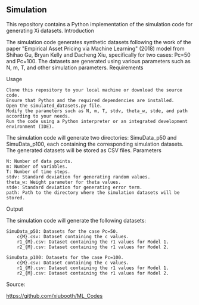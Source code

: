 ## Simulation

This repository contains a Python implementation of the simulation code for generating Xi datasets.
Introduction

The simulation code generates synthetic datasets following the work of the paper "Empirical Asset Pricing via Machine Learning" (2018) model from  Shihao Gu, Bryan Kelly and Dacheng Xiu, specifically for two cases: Pc=50 and Pc=100. The datasets are generated using various parameters such as N, m, T, and other simulation parameters.
Requirements

Usage

    Clone this repository to your local machine or download the source code.
    Ensure that Python and the required dependencies are installed.
    Open the simulated_datasets.py file.
    Modify the parameters such as N, m, T, stdv, theta_w, stde, and path according to your needs.
    Run the code using a Python interpreter or an integrated development environment (IDE).

The simulation code will generate two directories: SimuData_p50 and SimuData_p100, each containing the corresponding simulation datasets. The generated datasets will be stored as CSV files.
Parameters

    N: Number of data points.
    m: Number of variables.
    T: Number of time steps.
    stdv: Standard deviation for generating random values.
    theta_w: Weight parameter for theta values.
    stde: Standard deviation for generating error term.
    path: Path to the directory where the simulation datasets will be stored.

Output

The simulation code will generate the following datasets:

    SimuData_p50: Datasets for the case Pc=50.
        c{M}.csv: Dataset containing the c values.
        r1_{M}.csv: Dataset containing the r1 values for Model 1.
        r2_{M}.csv: Dataset containing the r1 values for Model 2.

    SimuData_p100: Datasets for the case Pc=100.
        c{M}.csv: Dataset containing the c values.
        r1_{M}.csv: Dataset containing the r1 values for Model 1.
        r2_{M}.csv: Dataset containing the r1 values for Model 2.

Source:

https://github.com/xiubooth/ML_Codes